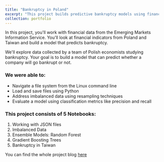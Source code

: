 ```yaml
---
title: "Bankruptcy in Poland"
excerpt: "This project builds predictive bankruptcy models using financial data from Poland and Taiwan, aiding investors in making informed decisions, helping financial institutions assess credit risk, and promoting stable business partnerships. It also assists policymakers in enhancing financial regulations and provides valuable insights to researchers, contributing to financial stability in these regions. Moreover, it supports the development of earthquake-resistant construction methods, strengthening the overall resilience of communities in these vulnerable areas.<br/><img src='/images/Bankruptcy.jpeg' width='400px' style='display: block; margin: 0 auto;'>"
collection: portfolio
---
```


In this project, you'll work with financial data from the Emerging Markets Information Service. You'll look at financial indicators from Poland and Taiwan and build a model that predicts bankruptcy.

We'll explore data collected by a team of Polish economists studying bankruptcy. Your goal is to build a model that can predict whether a company will go bankrupt or not.

### We were able to:      
- Navigate a file system from the Linux command line
- Load and save files using Python
- Address imbalanced data using resampling techniques
- Evaluate a model using classification metrics like precision and recall

### This project consists of 5 Notebooks:
1. Working with JSON files
2. Imbalanced Data
3. Ensemble Models: Random Forest
4. Gradient Boosting Trees
5. Bankruptcy in Taiwan 

You can find the whole project blog [here](https://www.notion.so/Project_5-5af13307c68d49a4b3792c057897fdca)

